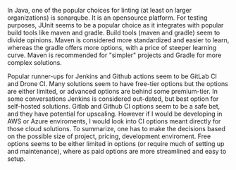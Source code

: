 In Java, one of the popular choices for linting (at least on larger organizations) is sonarqube. It is an opensource platform. For testing purposes, JUnit seems to be a popular choice as it integrates with popular build tools like maven and gradle. Build tools (maven and gradle) seem to divide opinions. Maven is considered more standardized and easier to learn, whereas the gradle offers more options, with a price of steeper learning curve. Maven is recommended for "simpler" projects and Gradle for more complex solutions.

Popular runner-ups for Jenkins and Github actions seem to be GitLab CI and Drone CI. Many solutions seem to have free-tier options but the options are either limited, or advanced options are behind some premium-tier. In some conversations Jenkins is considered out-dated, but best option for self-hosted solutions. Gitlab and Github CI options seem to be a safe bet, and they have potential for upscaling. However if I would be developing in AWS or Azure enviroments, I would look into CI options meant directly for those cloud solutions. To summarize, one has to make the decisions based on the possible size of project, pricing, development enviroment. Free options seems to be either limited in options (or require much of setting up and maintenance), where as paid options are more streamlined and easy to setup.
